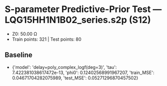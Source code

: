 # S-parameter Predictive-Prior Test — LQG15HH1N1B02_series.s2p (S12)
- Z0: 50.00 Ω
- Train points: 321  |  Test points: 80

## Baseline
- {'model': 'delay+poly_complex_logf(deg=3)', 'tau': 7.422381038617472e-13, 'phi0': 0.12402568991967207, 'train_MSE': 0.04671704282075989, 'test_MSE': 0.05271296870457502}